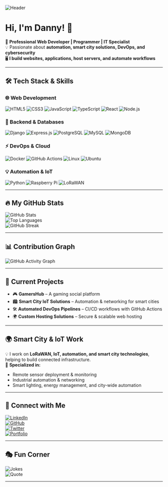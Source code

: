 ![Header](https://your-image-url.com/banner.png)

# Hi, I'm Danny! 👋

🚀 **Professional Web Developer | Programmer | IT Specialist**  
💡 Passionate about **automation, smart city solutions, DevOps, and cybersecurity**  
🖥️ **I build websites, applications, host servers, and automate workflows**  

---

## 🛠️ **Tech Stack & Skills**
### **🌐 Web Development**
![HTML5](https://img.shields.io/badge/HTML5-E34F26?style=for-the-badge&logo=html5&logoColor=white)
![CSS3](https://img.shields.io/badge/CSS3-1572B6?style=for-the-badge&logo=css3&logoColor=white)
![JavaScript](https://img.shields.io/badge/JavaScript-F7DF1E?style=for-the-badge&logo=javascript&logoColor=black)
![TypeScript](https://img.shields.io/badge/TypeScript-007ACC?style=for-the-badge&logo=typescript&logoColor=white)
![React](https://img.shields.io/badge/React-20232A?style=for-the-badge&logo=react)
![Node.js](https://img.shields.io/badge/Node.js-339933?style=for-the-badge&logo=node.js)

### **💾 Backend & Databases**
![Django](https://img.shields.io/badge/Django-092E20?style=for-the-badge&logo=django&logoColor=white)
![Express.js](https://img.shields.io/badge/Express.js-404D59?style=for-the-badge)
![PostgreSQL](https://img.shields.io/badge/PostgreSQL-316192?style=for-the-badge&logo=postgresql)
![MySQL](https://img.shields.io/badge/MySQL-4479A1?style=for-the-badge&logo=mysql&logoColor=white)
![MongoDB](https://img.shields.io/badge/MongoDB-4EA94B?style=for-the-badge&logo=mongodb&logoColor=white)

### **⚡ DevOps & Cloud**
![Docker](https://img.shields.io/badge/Docker-2496ED?style=for-the-badge&logo=docker&logoColor=white)
![GitHub Actions](https://img.shields.io/badge/GitHub_Actions-2088FF?style=for-the-badge&logo=github-actions&logoColor=white)
![Linux](https://img.shields.io/badge/Linux-FCC624?style=for-the-badge&logo=linux&logoColor=black)
![Ubuntu](https://img.shields.io/badge/Ubuntu-E95420?style=for-the-badge&logo=ubuntu&logoColor=white)

### **💡 Automation & IoT**
![Python](https://img.shields.io/badge/Python-3776AB?style=for-the-badge&logo=python&logoColor=white)
![Raspberry Pi](https://img.shields.io/badge/RaspberryPi-C51A4A?style=for-the-badge&logo=raspberry-pi)
![LoRaWAN](https://img.shields.io/badge/LoRaWAN-0072C6?style=for-the-badge&logoColor=white)

---

## 🔥 **My GitHub Stats**
![GitHub Stats](https://github-readme-stats.vercel.app/api?username=YOUR_USERNAME&show_icons=true&theme=radical)  
![Top Languages](https://github-readme-stats.vercel.app/api/top-langs/?username=YOUR_USERNAME&layout=compact&theme=radical)  
![GitHub Streak](https://github-readme-streak-stats.herokuapp.com/?user=YOUR_USERNAME&theme=radical)  

---

## 📊 **Contribution Graph**
![GitHub Activity Graph](https://github-readme-activity-graph.vercel.app/graph?username=YOUR_USERNAME&theme=react-dark)  

---

## 🚀 **Current Projects**
- 🎮 **GamersHub** – A gaming social platform  
- 🏙️ **Smart City IoT Solutions** – Automation & networking for smart cities  
- 🛠️ **Automated DevOps Pipelines** – CI/CD workflows with GitHub Actions  
- 🌍 **Custom Hosting Solutions** – Secure & scalable web hosting  

---

## 🌍 **Smart City & IoT Work**
💡 I work on **LoRaWAN, IoT, automation, and smart city technologies**, helping to build connected infrastructure.  
🛜 **Specialized in:**  
- Remote sensor deployment & monitoring  
- Industrial automation & networking  
- Smart lighting, energy management, and city-wide automation  

---

## 📢 **Connect with Me**
[![LinkedIn](https://img.shields.io/badge/LinkedIn-0A66C2?style=for-the-badge&logo=linkedin&logoColor=white)](https://www.linkedin.com/in/danny-verheyen-493862220/)  
[![GitHub](https://img.shields.io/badge/GitHub-100000?style=for-the-badge&logo=github&logoColor=white)](https://github.com/YOUR_USERNAME)  
[![Twitter](https://img.shields.io/badge/Twitter-1DA1F2?style=for-the-badge&logo=twitter&logoColor=white)](https://twitter.com/YOUR_USERNAME)  
[![Portfolio](https://img.shields.io/badge/Portfolio-000?style=for-the-badge&logo=ko-fi&logoColor=white)](https://yourportfolio.com)  

---

## 🎭 **Fun Corner**
![Jokes](https://readme-jokes.vercel.app/api)  
![Quote](https://quotes-github-readme.vercel.app/api?type=horizontal)  

---

